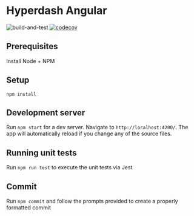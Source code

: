 # Hyperdash Angular

![build-and-test](https://github.com/hypertrace/hyperdash-angular/workflows/build-and-test/badge.svg)
[![codecov](https://codecov.io/gh/hypertrace/hyperdash-angular/branch/main/graph/badge.svg)](https://codecov.io/gh/hypertrace/hyperdash-angular)

## Prerequisites

Install Node + NPM

## Setup

`npm install`

## Development server

Run `npm start` for a dev server. Navigate to `http://localhost:4200/`. The app will automatically reload if you change any of the source files.

## Running unit tests

Run `npm run test` to execute the unit tests via Jest

## Commit

Run `npm commit` and follow the prompts provided to create a properly formatted commit

